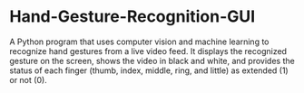 # Hand-Gesture-Recognition-GUI
A Python program that uses computer vision and machine learning to recognize hand gestures from a live video feed. It displays the recognized gesture on the screen, shows the video in black and white, and provides the status of each finger (thumb, index, middle, ring, and little) as extended (1) or not (0).
